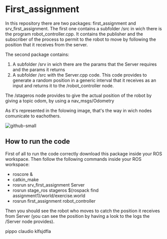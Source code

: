 
# First_assignment

In this repository there are two packages: first_assignment and srv_first_assignment.
The first one contains a subfolder /src in wich there is the program robot_controller.cpp. It contains the publisher and the subscriber of the process to permit to the robot to move by following the position that it receives from the server.

The second package contains:

1) A subfolder /srv in wich there are the params that the Server requires and the params it returns
2) A subfolder /src with the Server.cpp code. This code provides to generate a random position in a generic interval that it receives as an input and returns it to the /robot_controller node.

The /stageros node provides to give the actual position of the robot by giving a topic odom, by using a nav_msgs/Odometry


As it's represented in the folowing image, that's the way in wich nodes comunicate to eachothers.

![github-small](https://user-images.githubusercontent.com/48511957/101025417-74aaf380-356d-11eb-8549-9952303d6bf4.png)

## How to run the code

First of all to run the code correctly download this package inside your ROS workspace. Then follow the following commands inside your ROS workspace:

* roscore &
* catkin_make
* rosrun srv_first_assignment Server
* rosrun stage_ros stageros $(rospack find assignment1)/world/exercise.world
* rosrun first_assignment robot_controller

Then you should see the robot who moves to catch the position it receives from Server (you can see the position by having a look to the logs the /Server node provides).

pippo claudio klfsjdfla



